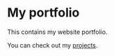 # My portfolio
This contains my website portfolio. 

You can check out my [projects](./Projects.md).

